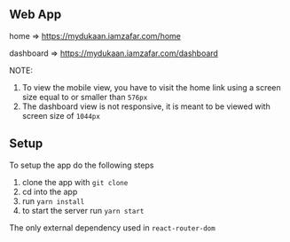 ## Web App

home => https://mydukaan.iamzafar.com/home

dashboard => https://mydukaan.iamzafar.com/dashboard

NOTE: 
1. To view the mobile view, you have to visit the home link using a screen size equal to or smaller than `576px`
2. The dashboard view is not responsive, it is meant to be viewed with screen size of `1044px`


## Setup

To setup the app do the following steps

1. clone the app with `git clone`
2. cd into the app
3. run `yarn install`
4. to start the server run `yarn start`

The only external dependency used in `react-router-dom`